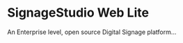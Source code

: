 SignageStudio Web Lite
======================

An Enterprise level, open source Digital Signage platform...

